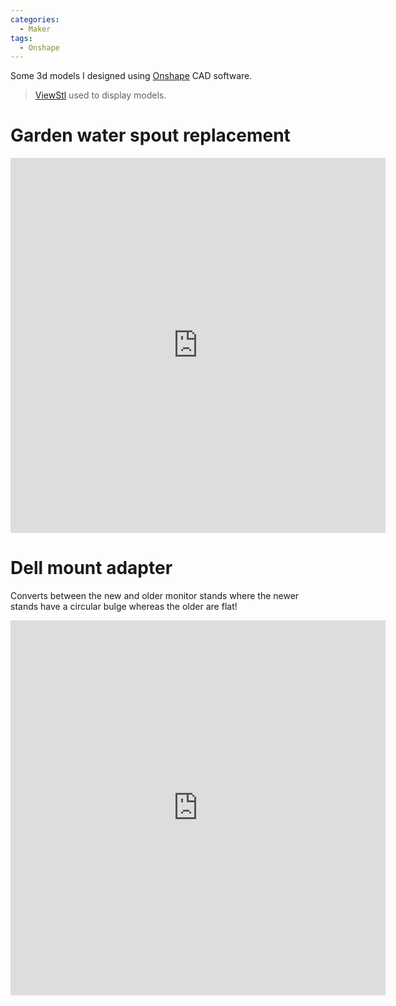 ```yaml
---
categories:
  - Maker
tags:
  - Onshape
---
```


Some 3d models I designed using [Onshape](https://cad.onshape.com/) CAD software.

> [ViewStl](https://www.viewstl.com/) used to display models.

# Garden water spout replacement

<iframe id="vs_iframe" src="https://www.viewstl.com/?embedded&url=https%3A%2F%2Fdvkwong.com%2Fassets%2Fstl%2FGardenWaterSpout.stl&bgcolor=transparent&color=gray&shading=flat&rotation=yes&edges=no&noborder=yes" style="border:0;margin:0;width:600px;height:600px;"></iframe>

# Dell mount adapter

Converts between the new and older monitor stands where the newer stands have a circular bulge whereas the older are flat!

<iframe id="vs_iframe" src="https://www.viewstl.com/?embedded&url=https%3A%2F%2Fdvkwong.com%2Fassets%2Fstl%2FDellMountAdaptor.stl&bgcolor=transparent&color=gray&shading=flat&rotation=yes&edges=no&noborder=yes" style="border:0;margin:0;width:600px;height:600px;"></iframe>